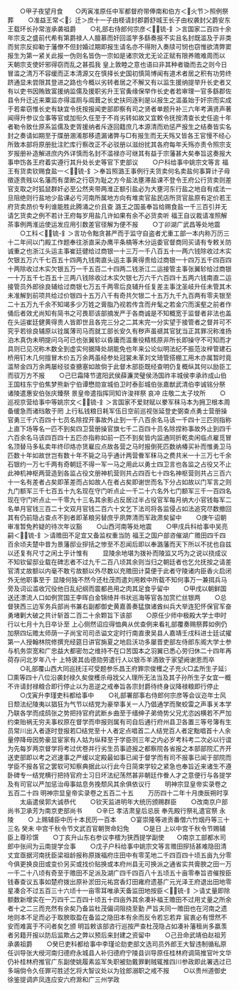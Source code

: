 <!-- { "loadSidebar": true } -->
　　○甲子夜望月食　　○丙寅准原任中军都督府带俸南和伯方＜火节＞照例祭葬
　　○准益王常＜氵迁＞庶十一子由柽请封郡爵舒城王长子由权袭封父爵安东王载环长孙常溰承袭祖爵
　　○礼部右侍郎何宗彦＜锍-釒＞言国家二百四十余年宗支之盛前代希有第爵禄人人膻慕而奸回滥竽多繇奏报不实且名封既滥及于非类而贫宗反抑勒于藩僚不但封婚过期即报生请名亦不得附入奏牍可悯也窃惟欲清弊窦报生为第一紧关此报一伪则名皆伪一宗如是诸宗效尤无论正赋有限养赡难周而以  天朝宗支使奸邪得窃而乱之甚孤我  皇上敦睦之意也语曰非其种者锄而去之则今日冒滥之清万不容缓而正本清源又在慎择长史国初慎简博闻有道术者居之积有功劳终跻通显未尝限其登进之路也今概以劣转者居之不解又有以监生援纳提举升长史者又有以吏书因贿致富援纳监儒及援职劣升王官夤缘保举作长史者若审理一官多繇郡佐县令升迁近来粟监亦得滥厕与阘葺之长史扶同逐利是以报生之滥虽始于奸宗而实成于若辈窃惟长史有缺宜令抚按报闻吏部即察有司之贤者单题升补三六年考满贤声著闻得升参议佥事等官或加衔久任至于不肖劣转如故又宜敕令抚按清查长史任逾十年者勒令致仕原系监儒及吏胥援纳者斥逐回籍庶几本源清而劝惩严报生之结奏皆实名封之奏请如期至于牒册溷淆那移遗漏诸弊与□有报生而无夭殇又皆各王官慢不经心所致本部将原册批注贮库行察改正不必驳册以滋纷扰其各府每年夭殇亦责令照宗支岁报册补造解进庶内外详慎而名封不滥禄亦可继其有益于宗藩甚大矣奉旨这奏报大事申饬各王府着实遵行其升处长史等官下吏部议
　　○户科给事中姚宗文等言  福王有货卖钦赐食盐一＜锍-釒＞奉旨照潞王事例行夫货卖何名卖盐何事算计子毋徵逐贵贱以名藩而有垄断之行窃为耻之方今盐法壅滞盐课不登令王府公行货卖则差官支取之时狐鼠群奸必至公然夹带两淮正额引盐必为大壅河东行盐之地自有成法一旦阻绝则行盐地少盐课必亏河南所属地方向有堆卖官盐民店所货官盐原有定价若王府货卖昂价专利谁能胜此腾涌之价且查  潞王之国虽奉旨给赐食盐一千三百引并无请乞货卖之例不若计王府每岁用盐几许如果有余不必货卖听  福王自议裁请准照解茶事例两淮运使运发应用引数差官径解为便不报
　　○丁卯湖广武昌等处地震
　　○工科＜锍-釒＞言功令黜贪甚严而于监守自盗者尤重工部一本内称万历三十二年间以门殿工作题奉往浙直采办鹰平条槁等木分运委官督商同买请有专敕关防诚重之也浙江头运主事崔廷徤给过商银一十三万一千八百五十一两六钱除收过木实欠银五万六千七百五十四两九钱南直头运主事黄得贵给过商银一十四万五千四百四十两除收过木实欠银五万一千五百二十四两二钱浙江二运接管主事张翼轸给过商银一十万五千七百五十三两八钱除收过木实欠银七万六千六百四十五两六钱南直二运接管员外郎徐良辅给过商银七万五千两零后良辅升任复差主事沈圣岐升任未管其木未准解到前项共给过价银四十五万八千有奇共欠银二十五万九千九百两有零夫银至二十五万九千余不知竭多少万姓之膏脂乃视若传含而弁髦之若金穴而溪壑之前者作俑后者效尤尚知有简书之可畏耶该部摘发严于各商诚是不知概宽于监督者非法也盖在头运崔廷健黄得贵人皆即世且各完三分之二其末完一分实望于接管者之督并可不究乎若徐良辅原以铨属薄司马而就工部长安久有秽声虽禠其官犹当正其罪况称淮扬泊木真伪未明提问乌可已也张翼轸以昏庸而滥重役精核原非所长即操守不可知而才具则已见况称木数全到虚实何据降处胡能免也年来公论似明法纪不振范汝梓管建石桥用钉木几何擅冒木价五万余两虽经参处冠裳未革刘文琦管搭棚工用木亦属暂时竟滥帑金四万余两屡经驳查搪塞如故倘于此督木部臣既经查明仍复概纵其何以励臣工而驭万方不报
　　○己巳霜降节遣阳武侯薛濂灵璧侯汤国祚丰城侯李承祚成山伯王国柱东宁伯焦梦熊新宁伯谭懋勋宣城伯卫时泰彭城伯张嘉猷武清伯李诚铭分祭  诸陵遣惠安伯张庆臻祭  景皇帝遣指挥同知许浚祥祭  哀冲  庄敬二太子坟所
　　○巡视京营给事中等姚宗文＜锍-釒＞言国家不爱财赋以豢军秣马本为拥卫根本周备缓急而诸珰敢于罔  上行私钱粮日耗军伍日空前巡视张延登史弼查点勇士营册操官勇三千六百四十七员名除捏开事故外止到一千八百余名马该一千四十三匹则指称上直下场等名一匹不到矣四卫营册操官旗七千二百四十员名除捏称事故外止到四千六百余名马该四百四十五匹亦指称如前一匹不到矣皆内监通同折乾卖闲临点雇觅冒名顶替马多私卖年终印烙亦赁雇应点故各营之马时报倒死匹数纳椿买补而惟勇卫马匹数十年如故世岂有数十年不毙之马乎通计两营餋军秣马之费共米一十三万七千余石银约一万七千两有奇朝廷不得一军一马之用此以勇士四卫言也各监之占役又不止此神机神枢两营造到各监占役文册神机营则共占四百七十四名神枢营则共占三百六十一名有差者占矣即革差而占如故人在者占矣即谢世而名下分占如故以门军言之则九门额军三千七百五十九名现在守门听点止一千二十六名外七门额军三千一百四名现在守门听点止一千零九十三名其余影占反居过半占役官军每月纳大小官钱每军二名单月官钱三百二十文双月官钱二百六十文乞下法司将各监侵占如法追究尽数撤回其有仍前隐占查点不到者即革粮另替庶乎夙弊清而军政肃矣留中
　　○庚午诏朝审准暂免矜疑的待次年议豁
　　○山西河南等处地震
　　○甲戌兵科给事中吴亮嗣＜锍-釒＞请赡田不足宜又备监权重当防  福王之国户部咨催湖广赡田四千四百余顷夫楚中昔为景藩邸业摉括之惨至不忍闻后即以奉潞藩而天下所以不扰也自兹以还复有尺寸之闲土乎计惟有
　　显陵余地堪为拨补而陵监又巧为之说以挠成议不知钦留邸业载在碑志者不过九千二百八顷其余则当归之朝廷者也乞允抚按之请差官清丈故额以内毫不敢亏故额以外尽数以充赡田计莫便于此者守陵诸内臣香火启闭外无他职事至于  显陵何独不然今还杜茂而遣刘用敕中所载不知何事万一兼挕兵马旁及词讼滥收冗役他日乱纪纲而震都邑用之肉其足食乎留中
　　○甲戌以朝鲜国送还漂流人口如例赏国王李晖白金锦绮并书状巡海等官各加赏纻丝银两
　　○总督狭西三边军务兵部尚书兼右副都御史黄嘉善奏猛旗诸酋纠兵大举连犯怀保官军奋勇堵剿大破之共计斩首二百二十余颗旨下该部
　　○原任少师中极殿大学士申时行以七月十九日卒讣至  上心侧然诏应得恤典从优查例来看礼部覆奏赐祭葬如例仍加祭四坛赡太师荫一子尚宝司司丞谥文定时行南直隶吴县人嘉靖壬戌科进士廷试擢第一人授翰林院修撰充经筵日讲官旃夏之地启沃功多屡晋吏部左侍郎东阁大学士参与机务崇宽和广忠益大都密勿之维持不在口苦国本之羽翼已悉心劳归休二十四年再荷存问北岁年八十  上特褒其齿德勋劳遣行人以银币羊酒致于家望阙谢恩而卒
　　○礼部覆山西大同巡抚汪可受题参乐昌王府罪宗俊檴之子充火□孟所生子延氵□熏等四十八位沿袭封禄久矣俊檴杀母戕父人理所无法当及其子孙所生子女宜一概不许请封禄粮合即行停止以为恶逆之戒奉旨各宗封爵待终身议降禄粮即行停止
　　○戊寅升李瑾吏科都给事中
　　○礼部署部事右侍郎何宗彦等会议迩年士风日颓法纪陵夷以猖狂为气节以结党为豪举事关一人乃倡通学而聚蛟雷之声事关本学乃联各学而成鸱张之势把持官府武断乡曲至于缙绅子弟倚势父兄尤恣凶横若不严加约束贻祸无穷夫事权原在督学而申报则属有司自后通行府州县卫各置三等号簿有生员常川出入者逐时登报若□结党至十人者定点唱首二人结党百人者定黜唱首十人余量停降毋因势豪显宦家有人姑为纵释至于学臣则三年之内必岁考科考二次必以行谊为先每岁两京督学将考过优卷并行劣生员事迹报之都察院各省报之本部部院汇齐开送吏部即以考之迟速事之严缓以定殿最如事已闻于督学而有司不报事已闻于部院而学臣不报各官之罢软可知察典据此以行此今日简束学较之紧急也奉旨近来诸生不遵卧碑专一结党横行把持官府士习日坏法纪荡然甚非朝廷作餋人才之意便行与各提学及有司官以严加惩治毋事姑息务挽颓风其余俱依议行
　　明神宗显皇帝实录卷之五百二十四
明神宗显皇帝实录卷之五百二十五
　　万历四十二年十月庚辰朔时享
　　太庙遣侯郭大诚恭代
　　○钦天监进明年大统历颁赐群臣
　　○改南京户部尚书卫承芳为南京吏部尚书
　　○辛巳  孝洁肃皇后忌辰  奉先殿行祭礼遣官祭  永陵
　　○  上赐辅臣中历十本民历一百本
　　○宴崇隆等进贡番僧六竹烟丹等三十三名  癸未  中宫千秋令节文武百官朝贺命妇免
　　○是日  上以中宫千秋令节赐辅臣上尊珍馔
　　○丁亥升山东右参议李橒为狭西提学副使　　○南京工部都水司郎中张间为云南提学佥事
　　○戊子户科给事中姚宗文等言赡田摉括甚难隐田清丈宜亟据河南抚臣梁祖龄报称原拨福府庄田中有零芜地二千四百四十顷五亩九分零今俱更换良田或变价另买或找价贴换或本府州县无可换派之通省实共膏腴之田一万一千二十八顷有奇至于赡田不足派及湖广四千四百八十五顷五十亩零奉旨咨催按臣钱春查议五事如楚府拨出原补淤田元祐宫香灯田雍府遗基广元光泽王府退出田地零星凑合不过五百三十六顷十一亩零耳唯承天备监田地按臣＜锍-釒＞请丈量即除额数新增实在一万四千二百四十顷五十四亩外其余凑补福王赡田不过用丈量之所余者十之二三而充然有余矣乃备监杜茂偏词阻挠至勤  严旨夫同一赡田也在河南之遗地则本不足而必于取腴取盈在备监之隐田本有余而反令若忘若弃  宸衷必有憬然不安而难寘于不问者矣乞颁  明旨敕该部咨行巡按严查杜茂隐占如凑补藩租尚多嬴羡者另籍开报以防后监欺占之弊以预后来封建之资留中
　　○己丑命武靖伯赵祖芳承袭祖爵
　　○癸巳吏科都给事中李瑾论劾吏部文选司员外郎王大智违制循私原任训导张大绶河南归德府永城县人补归德府宁陵县训导原任桂林府调简推官叶文华仍补桂林府推官广东副使姚履素监军失职被劾戴罪剿贼辄推四川参政即此署选过已多端倘令久任罪可胜述乞将大智议处以为铨郎溺职之戒不报
　　○以贵州道御史徐鉴提调庐凤连应安六府滁和广三州学政
